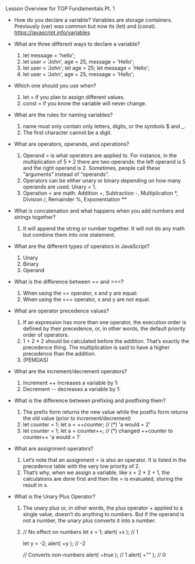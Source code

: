 Lesson Overview for TOP Fundamentals Pt. 1
- How do you declare a variable?
    Variables are storage containers.
        Previously (var) was common but now its (let) and (const).
        https://javascript.info/variables 
        
- What are three different ways to declare a variable?
    1. let message = 'hello';
    2. let user = 'John', age = 25, message = 'Hello';
    3. let user = 'John';
        let age = 25;
        let message = 'Hello';
    4. let user = 'John',
        age = 25,
        message = 'Hello';

- Which one should you use when?
    1. let = if you plan to assign different values.
    2. const = if you know the variable will never change.
- What are the rules for naming variables?
    1. name must only contain only letters, digits, or the symbols $ and _.
    2. The first character cannot be a digit.

- What are operators, operands, and operations?
    1. Operand =  is what operators are applied to. For instance, in the multiplication of 5 * 2 there are two operands: the left operand is 5 and the right operand is 2. Sometimes, people call these “arguments” instead of “operands”.
    2. Operators can be either unary or binary depending on how many operands are used. Unary = 1.
    3. Operation = are math: Addition +,
                            Subtraction -,
                            Multiplication *,
                            Division /,
                            Remainder %,
                            Exponentiation **

- What is concatenation and what happens when you add numbers and strings together?
    1. It will append the string or number together. It will not do any math but combine them into one statement.

- What are the different types of operators in JavaScript?
    1. Unary
    2. Binary
    3. Operand

- What is the difference between == and ===?
    1. When using the == operator, x and y are equal:
    2. When using the === operator, x and y are not equal. 

- What are operator precedence values?
    1. If an expression has more than one operator, the execution order is defined by their precedence, or, in other words, the default priority order of operators.
    2. 1 + 2 * 2 should be calculated before the addition. That’s exactly the precedence thing. The multiplication is said to have a higher precedence than the addition. 
    3. (PEMDAS)

- What are the increment/decrement operators?
    1. Increment ++ increases a variable by 1:
    2. Decrement -- decreases a variable by 1:

- What is the difference between prefixing and postfixing them?
    1. The prefix form returns the new value while the postfix form returns the old value (prior to increment/decrement)
    2. let counter = 1;
        let a = ++counter; // (*)
        'a would = 2'
    3. let counter = 1;
        let a = counter++; // (*) changed ++counter to counter++
        'a would = 1'

- What are assignment operators?
    1. Let’s note that an assignment = is also an operator. It is listed in the precedence table with the very low priority of 2.
    2. That’s why, when we assign a variable, like x = 2 * 2 + 1, the calculations are done first and then the = is evaluated, storing the result in x.    

- What is the Unary Plus Operator?
    1. The unary plus or, in other words, the plus operator + applied to a single value, doesn’t do anything to numbers. But if the operand is not a number, the unary plus converts it into a number.
    2. // No effect on numbers
        let x = 1;
        alert( +x ); // 1

        let y = -2;
        alert( +y ); // -2

        // Converts non-numbers
        alert( +true ); // 1
        alert( +"" );   // 0

